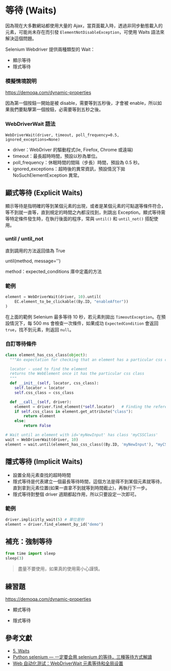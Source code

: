 # 等待 (Waits)

因為現在大多數網站都使用大量的 Ajax，當頁面載入時，透過非同步動態載入的元素，可能尚未存在而引發 `ElementNotDisableException`，可使用 Waits 語法來解決這個問題。

Selenium Webdriver 提供兩種類型的 Wait：

- 顯示等待
- 隱式等待

### 模擬情境說明

<https://demoqa.com/dynamic-properties>

因為第一個按鈕一開始是被 disable，需要等到五秒後，才會被 enable，所以如果我們要點擊第一個按鈕，必需要等到五秒之後。

### WebDriverWait 語法

```
WebDriverWait(driver, timeout, poll_frequency=0.5, ignored_exceptions=None)
```

- driver：WebDriver 的驅動程式(Ie, Firefox, Chrome 或遠端)
- timeout：最長超時時間，預設以秒為單位。
- poll_frequency：休眠時間的間隔（步長）時間，預設為 0.5 秒。
- ignored_exceptions：超時後的異常資訊，預設情況下拋 NoSuchElementException 異常。

## 顯式等待 (Explicit Waits)

顯示等待是指明確的等到某個元素的出現，或者是某個元素的可點選等條件符合，等不到就一直等，直到規定的時間之內都沒找到，則跳出 Exception。顯式等待需等特定條件發生時，在執行後面的程序，常與 `until()` 和 `until_not()` 搭配使用。

### until / until_not

直到調用的方法返回值為 True

until(method, message='')

method：expected_conditions 庫中定義的方法

### 範例

```python
element = WebDriverWait(driver, 10).until(
    EC.element_to_be_clickable((By.ID, "enableAfter"))
)
```

在上面的範例 Selenium 最多等待 10 秒，若元素則拋出 `TimeoutException`。在預設情況下，每 500 ms 會檢查一次條件，如果成功 `ExpectedCondition` 會返回 `true`，找不到元素，則返回 `null`。

### 自訂等待條件

```py
class element_has_css_class(object):
  """An expectation for checking that an element has a particular css class.

  locator - used to find the element
  returns the WebElement once it has the particular css class
  """
  def __init__(self, locator, css_class):
    self.locator = locator
    self.css_class = css_class

  def __call__(self, driver):
    element = driver.find_element(*self.locator)   # Finding the referenced element
    if self.css_class in element.get_attribute("class"):
        return element
    else:
        return False

# Wait until an element with id='myNewInput' has class 'myCSSClass'
wait = WebDriverWait(driver, 10)
element = wait.until(element_has_css_class((By.ID, 'myNewInput'), "myCSSClass"))
```

## 隱式等待 (Implicit Waits)

- 設置全局元素查找的超時時間
- 隱式等待是代表建立一個最長等待時間，這個方法是得不到某個元素就等待，直到拿到元素位置(如果一直拿不到就等到時間截止)，再執行下一步。
- 隱式等待對整個 driver 週期都起作用，所以只要設定一次即可。

### 範例

```python
driver.implicitly_wait(5) # 單位是秒
element = driver.find_element_by_id("demo")
```

## 補充：強制等待

```python
from time import sleep
sleep(3)
```

> 盡量不要使用，如果真的使用需小心謹慎。

## 練習題

<https://demoqa.com/dynamic-properties>

- 顯式等待

<!--
```py
from selenium import webdriver
from selenium.webdriver.common.by import By
from selenium.webdriver.support.ui import WebDriverWait
from selenium.webdriver.support import expected_conditions as EC

driver = webdriver.Chrome("./chromedriver")
driver.get("https://demoqa.com/dynamic-properties")
assert "ToolsQA" in driver.title

try:
    element = WebDriverWait(driver, 10).until(
        EC.element_to_be_clickable((By.ID, "enableAfter"))
    )
finally:
    driver.quit()
``` -->

- 隱式等待

<!--
```py
from selenium import webdriver

driver = webdriver.Chrome("./chromedriver")
driver.implicitly_wait(5) # 單位是秒
driver.get("https://demoqa.com/dynamic-properties")
assert "ToolsQA" in driver.title
try:
    element = driver.find_element_by_id("visibleAfter")
    print(element.text)
finally:
    driver.quit()
``` -->

## 參考文獻

- [5. Waits](https://selenium-python.readthedocs.io/waits.html)
- [Python selenium — 一定要会用 selenium 的等待，三種等待方式解讀](https://huilansame.github.io/huilansame.github.io/archivers/sleep-implicitlywait-wait)
- [Web 自动化测试：WebDriverWait 元素等待和全局设置](https://zhuanlan.zhihu.com/p/143357537)
